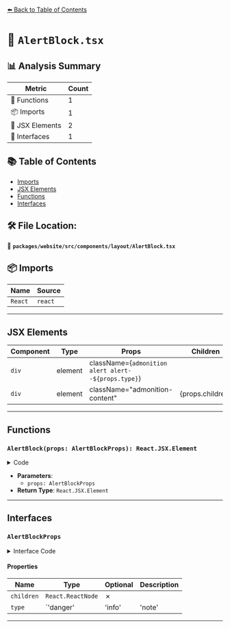 [⬅️ Back to Table of Contents](../../../../../index.md)

# 📄 `AlertBlock.tsx`

## 📊 Analysis Summary

| Metric | Count |
|--------|-------|
| 🔧 Functions | 1 |
| 📦 Imports | 1 |
| 💠 JSX Elements | 2 |
| 📐 Interfaces | 1 |

## 📚 Table of Contents

- [Imports](#imports)
- [JSX Elements](#jsx-elements)
- [Functions](#functions)
- [Interfaces](#interfaces)

## 🛠️ File Location:
📂 **`packages/website/src/components/layout/AlertBlock.tsx`**

## 📦 Imports

| Name | Source |
|------|--------|
| `React` | `react` |


---

## JSX Elements

| Component | Type | Props | Children |
|-----------|------|-------|----------|
| `div` | element | className={`admonition alert alert--${props.type}`} | <div> |
| `div` | element | className="admonition-content" | {props.children} |


---

## Functions

### `AlertBlock(props: AlertBlockProps): React.JSX.Element`

<details><summary>Code</summary>

```ts
function AlertBlock(props: AlertBlockProps): React.JSX.Element {
  return (
    <div className={`admonition alert alert--${props.type}`}>
      <div className="admonition-content">{props.children}</div>
    </div>
  );
}
```
</details>

- **Parameters**:
  - `props: AlertBlockProps`
- **Return Type**: `React.JSX.Element`

---

## Interfaces

### `AlertBlockProps`

<details><summary>Interface Code</summary>

```ts
export interface AlertBlockProps {
  readonly children: React.ReactNode;
  readonly type: 'danger' | 'info' | 'note' | 'success' | 'warning';
}
```
</details>

#### Properties

| Name | Type | Optional | Description |
|------|------|----------|-------------|
| `children` | `React.ReactNode` | ✗ |  |
| `type` | `'danger' | 'info' | 'note' | 'success' | 'warning'` | ✗ |  |


---